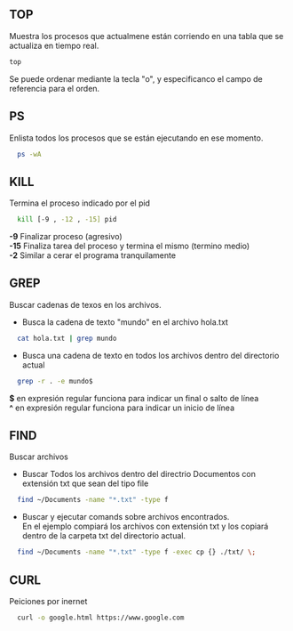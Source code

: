 ## TOP
  Muestra los procesos que actualmene están corriendo en una tabla que se actualiza en tiempo real.

  ```sh
  top
  ```
  Se puede ordenar mediante la tecla "o", y especificanco el campo de referencia para el orden.

## PS
  Enlista todos los procesos que se están ejecutando en ese momento.  
  ```sh
    ps -wA
  ```
## KILL
  Termina el proceso indicado por el pid
  ```sh
    kill [-9 , -12 , -15] pid
  ```
  **-9** Finalizar proceso (agresivo)  
  **-15** Finaliza tarea del proceso y termina el mismo (termino medio)  
  **-2** Similar a cerar el programa tranquilamente

## GREP  
  Buscar cadenas de texos en los archivos.  
  - Busca la cadena de texto "mundo" en el archivo hola.txt
  ```sh
    cat hola.txt | grep mundo
  ```
  - Busca una cadena de texto en todos los archivos dentro del directorio actual
  ```sh
    grep -r . -e mundo$
  ```
  **$** en expresión regular funciona para indicar un final o salto de línea    
  **^** en expresión regular funciona para indicar un inicio de línea

## FIND
  Buscar archivos  
  - Buscar Todos los archivos dentro del directrio Documentos con extensión txt que sean del tipo file  

  ```sh
    find ~/Documents -name "*.txt" -type f
  ```  

  - Buscar y ejecutar comands sobre archivos encontrados.  
  En el ejemplo compiará los archivos con extensión txt y los copiará dentro de la carpeta txt del directorio actual.

  ```sh
    find ~/Documents -name "*.txt" -type f -exec cp {} ./txt/ \;
  ```

## CURL  
  Peiciones por inernet

  ```sh
    curl -o google.html https://www.google.com
  ```

